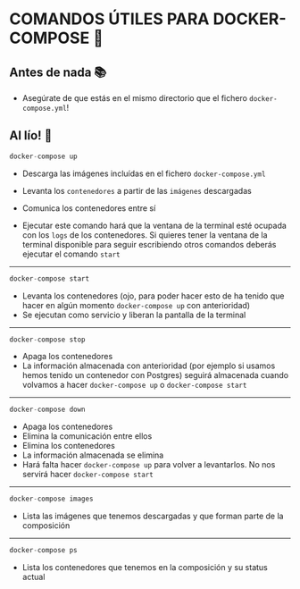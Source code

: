 # COMANDOS ÚTILES PARA DOCKER-COMPOSE 🐳

## Antes de nada 📚

- Asegúrate de que estás en el mismo directorio que el fichero `docker-compose.yml`!

## Al lío! 🚀

```js
docker-compose up
```
- Descarga las imágenes incluídas en el fichero `docker-compose.yml`
- Levanta los `contenedores` a partir de las `imágenes` descargadas
- Comunica los contenedores entre sí

- Ejecutar este comando hará que la ventana de la terminal esté ocupada con los `logs` de los contenedores. Si quieres tener la ventana de la terminal disponible para seguir escribiendo otros comandos deberás ejecutar el comando `start`
--------------
```js
docker-compose start
```
- Levanta los contenedores (ojo, para poder hacer esto de ha tenido que hacer en algún momento `docker-compose up` con anterioridad)
- Se ejecutan como servicio y liberan la pantalla de la terminal
--------------
```js
docker-compose stop
```
- Apaga los contenedores
- La información almacenada con anterioridad (por ejemplo si usamos hemos tenido un contenedor con Postgres) seguirá almacenada cuando volvamos a hacer `docker-compose up` o `docker-compose start`
--------------
```js
docker-compose down
```
- Apaga los contenedores
- Elimina la comunicación entre ellos
- Elimina los contenedores
- La información almacenada se elimina
- Hará falta hacer `docker-compose up` para volver a levantarlos. No nos servirá hacer `docker-compose start`
--------------
```js
docker-compose images
```
- Lista las imágenes que tenemos descargadas y que forman parte de la composición
--------------
```js
docker-compose ps
```
- Lista los contenedores que tenemos en la composición y su status actual
